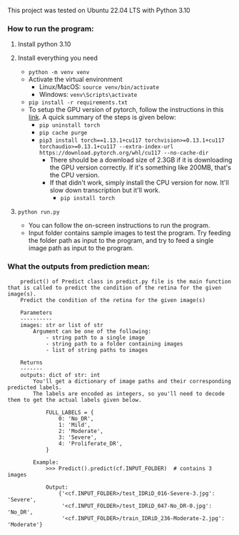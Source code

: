This project was tested on Ubuntu 22.04 LTS with Python 3.10

### How to run the program:
1. Install python 3.10
2) Install everything you need
   - `python -m venv venv`
   - Activate the virtual environment
     - Linux/MacOS: `source venv/bin/activate`
     - Windows: `venv\Scripts\activate`
   - `pip install -r requirements.txt`
   - To setup the GPU version of pytorch, follow the instructions in this [link](https://github.com/openai/whisper/discussions/47).
     A quick summary of the steps is given below:
       - `pip uninstall torch`
       - `pip cache purge`
       - `pip3 install torch==1.13.1+cu117 torchvision>=0.13.1+cu117 torchaudio>=0.13.1+cu117 --extra-index-url https://download.pytorch.org/whl/cu117 --no-cache-dir`
         - There should be a download size of 2.3GB if it is downloading the GPU version correctly. If it's something like 200MB, that's the CPU version.
         - If that didn't work, simply install the CPU version for now. It'll slow down transcription but it'll work.
           - `pip install torch`
           
3) `python run.py`
    - You can follow the on-screen instructions to run the program.
    - Input folder contains sample images to test the program.
   Try feeding the folder path as input to the program, and try to feed a single image path as input to the program.


### What the outputs from prediction mean:

        predict() of Predict class in predict.py file is the main function that is called to predict the condition of the retina for the given image(s).
        Predict the condition of the retina for the given image(s)

        Parameters
        ----------
        images: str or list of str
            Argument can be one of the following:
                - string path to a single image
                - string path to a folder containing images
                - list of string paths to images

        Returns
        -------
        outputs: dict of str: int
            You'll get a dictionary of image paths and their corresponding predicted labels.
            The labels are encoded as integers, so you'll need to decode them to get the actual labels given below.

                FULL_LABELS = {
                    0: 'No_DR',
                    1: 'Mild',
                    2: 'Moderate',
                    3: 'Severe',
                    4: 'Proliferate_DR',
                }
            
            Example:
                >>> Predict().predict(cf.INPUT_FOLDER)  # contains 3 images

                Output:
                    {'<cf.INPUT_FOLDER>/test_IDRiD_016-Severe-3.jpg': 'Severe',
                     '<cf.INPUT_FOLDER>/test_IDRiD_047-No_DR-0.jpg': 'No_DR',
                     '<cf.INPUT_FOLDER>/train_IDRiD_236-Moderate-2.jpg': 'Moderate'}



